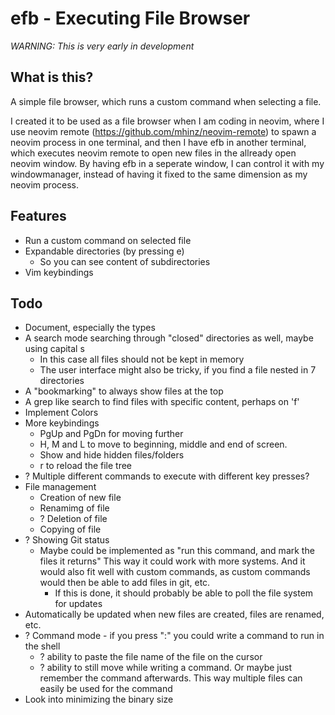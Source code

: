 # efb - Executing File Browser

*WARNING: This is very early in development*

## What is this?

A simple file browser, which runs a custom command when selecting a file.

I created it to be used as a file browser when I am coding in neovim, where I use
neovim remote (https://github.com/mhinz/neovim-remote) to spawn a neovim process 
in one terminal, and then I have efb in another terminal, which executes neovim 
remote to open new files in the allready open neovim window. 
By having efb in a seperate window, I can control it with my windowmanager, instead
of having it fixed to the same dimension as my neovim process.


## Features

- Run a custom command on selected file
- Expandable directories (by pressing e)
  - So you can see content of subdirectories
- Vim keybindings

## Todo 

- Document, especially the types
- A search mode searching through "closed" directories as well, maybe using capital s
  - In this case all files should not be kept in memory
  - The user interface might also be tricky, if you find a file nested in 7 directories
- A "bookmarking" to always show files at the top
- A grep like search to find files with specific content, perhaps on 'f'
- Implement Colors
- More keybindings
  - PgUp and PgDn for moving further
  - H, M and L to move to beginning, middle and end of screen.
  - Show and hide hidden files/folders
  - r to reload the file tree
- ? Multiple different commands to execute with different key presses?
- File management
  - Creation of new file
  - Renamimg of file
  - ? Deletion of file
  - Copying of file
- ? Showing Git status
  - Maybe could be implemented as "run this command, and mark the files it returns"
    This way it could work with more systems. And it would also fit well with custom
    commands, as custom commands would then be able to add files in git, etc.
    - If this is done, it should probably be able to poll the file system for updates
- Automatically be updated when new files are created, files are renamed, etc.
- ? Command mode - if you press ":" you could write a command to run in the shell
  - ? ability to paste the file name of the file on the cursor
  - ? ability to still move while writing a command. Or maybe just remember the command afterwards.
      This way multiple files can easily be used for the command
- Look into minimizing the binary size
